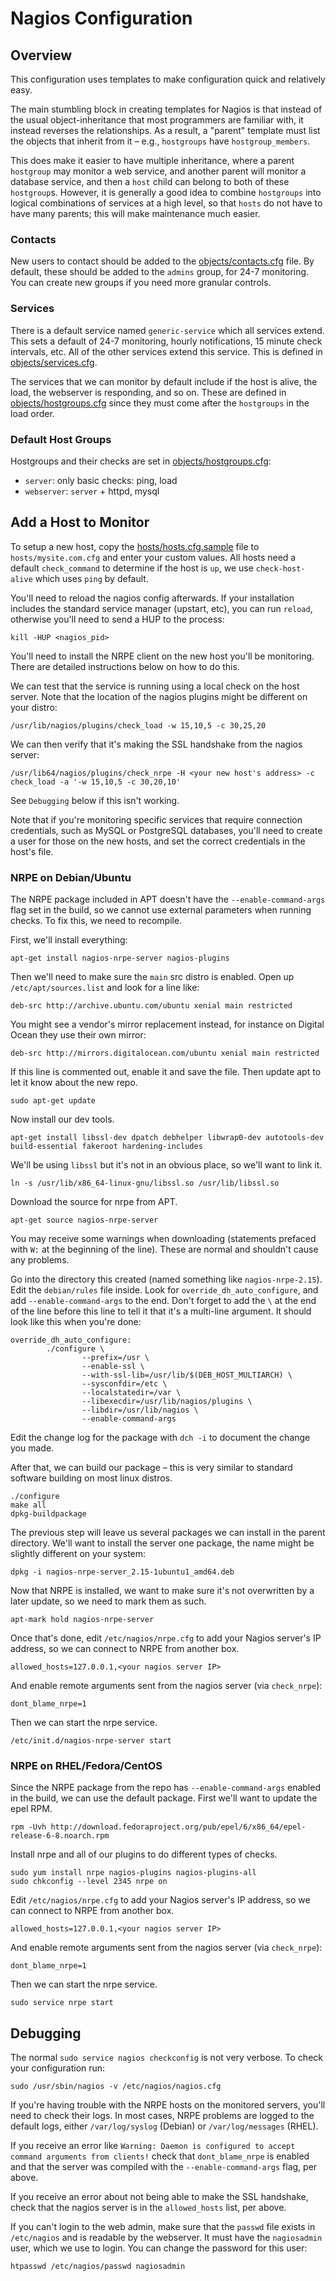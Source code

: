 # Nagios Configuration

## Overview

This configuration uses templates to make configuration quick and relatively
easy.

The main stumbling block in creating templates for Nagios is that instead of the
usual object-inheritance that most programmers are familiar with, it instead
reverses the relationships.  As a result, a "parent" template must list the
objects that inherit from it – e.g., `hostgroups` have `hostgroup_members`.

This does make it easier to have multiple inheritance, where a parent `hostgroup`
may monitor a web service, and another parent will monitor a database service,
and then a `host` child can belong to both of these `hostgroup`s.  However, it
is generally a good idea to combine `hostgroups` into logical combinations of
services at a high level, so that `hosts` do not have to have many parents; this
will make maintenance much easier.

### Contacts

New users to contact should be added to the [objects/contacts.cfg](objects/contacts.cfg)
file.  By default, these should be added to the `admins` group, for 24-7
monitoring.  You can create new groups if you need more granular controls.

### Services

There is a default service named `generic-service` which all services extend.
This sets a default of 24-7 monitoring, hourly notifications, 15 minute check
intervals, etc. All of the other services extend this service. This is defined
in [objects/services.cfg](objects/services.cfg).

The services that we can monitor by default include if the host is alive, the
load, the webserver is responding, and so on. These are defined in
[objects/hostgroups.cfg](objects/hostgroups.cfg) since they must come after the
`hostgroups` in the load order.

### Default Host Groups

Hostgroups and their checks are set in [objects/hostgroups.cfg](objects/hostgroups.cfg):

* `server`: only basic checks: ping, load
* `webserver`: `server` + httpd, mysql

## Add a Host to Monitor

To setup a new host, copy the [hosts/hosts.cfg.sample](hosts/hosts.cfg.sample)
file to `hosts/mysite.com.cfg` and enter your custom values. All hosts need a
default `check_command` to determine if the host is `up`, we use `check-host-alive`
which uses `ping` by default.

You'll need to reload the nagios config afterwards. If your installation
includes the standard service manager (upstart, etc), you can run `reload`,
otherwise you'll need to send a HUP to the process:

```
kill -HUP <nagios_pid>
```

You'll need to install the NRPE client on the new host you'll be monitoring.
There are detailed instructions below on how to do this.

We can test that the service is running using a local check on the host server.
Note that the location of the nagios plugins might be different on your distro:

```
/usr/lib/nagios/plugins/check_load -w 15,10,5 -c 30,25,20
```

We can then verify that it's making the SSL handshake from the nagios server:
```
/usr/lib64/nagios/plugins/check_nrpe -H <your new host's address> -c check_load -a '-w 15,10,5 -c 30,20,10'
```

See `Debugging` below if this isn't working.

Note that if you're monitoring specific services that require connection
credentials, such  as MySQL or PostgreSQL databases, you'll need to create a
user for those on the new hosts, and set the correct credentials in the host's file.


### NRPE on Debian/Ubuntu

The NRPE package included in APT doesn't have the `--enable-command-args` flag
set in the build, so we cannot use external parameters when running checks.  To
fix this, we need to recompile.

First, we'll install everything:

```
apt-get install nagios-nrpe-server nagios-plugins
```

Then we'll need to make sure the `main` src distro is enabled.  Open up
`/etc/apt/sources.list` and look for a line like:

`deb-src http://archive.ubuntu.com/ubuntu xenial main restricted`

You might see a vendor's mirror replacement instead, for instance on Digital
Ocean they use their own mirror:

`deb-src http://mirrors.digitalocean.com/ubuntu xenial main restricted`

If this line is commented out, enable it and save the file.  Then update apt to
let it know about the new repo.

```
sudo apt-get update
```

Now install our dev tools.

```
apt-get install libssl-dev dpatch debhelper libwrap0-dev autotools-dev build-essential fakeroot hardening-includes
```

We'll be using `libssl` but it's not in an obvious place, so we'll want to link it.

```
ln -s /usr/lib/x86_64-linux-gnu/libssl.so /usr/lib/libssl.so
```


Download the source for nrpe from APT.

```
apt-get source nagios-nrpe-server
```

You may receive some warnings when downloading (statements prefaced with `W:` at
the beginning of the line).  These are normal and shouldn't cause any problems.

Go into the directory this created (named something like `nagios-nrpe-2.15`).
Edit the `debian/rules` file inside. Look for `override_dh_auto_configure`, and
add `--enable-command-args` to the end.  Don't forget to add the `\` at the end
of the line before this line to tell it that it's a multi-line argument.  It
should look like this when you're done:

```
override_dh_auto_configure:
        ./configure \
                --prefix=/usr \
                --enable-ssl \
                --with-ssl-lib=/usr/lib/$(DEB_HOST_MULTIARCH) \
                --sysconfdir=/etc \
                --localstatedir=/var \
                --libexecdir=/usr/lib/nagios/plugins \
                --libdir=/usr/lib/nagios \
                --enable-command-args
```

Edit the change log for the package with `dch -i` to document the change you
made.

After that, we can build our package – this is very similar to standard software
building on most linux distros.

```
./configure
make all
dpkg-buildpackage
```

The previous step will leave us several packages we can install in the parent
directory.  We'll want to install the server one package, the name might be
slightly different on your system:

```
dpkg -i nagios-nrpe-server_2.15-1ubuntu1_amd64.deb
```

Now that NRPE is installed, we want to make sure it's not overwritten by a later
update, so we need to mark them as such.

```
apt-mark hold nagios-nrpe-server
```

Once that's done, edit `/etc/nagios/nrpe.cfg` to add your Nagios server's
IP address, so we can connect to NRPE from another box.

```
allowed_hosts=127.0.0.1,<your nagios server IP>
```

And enable remote arguments sent from the nagios server (via `check_nrpe`):

```
dont_blame_nrpe=1
```

Then we can start the nrpe service.

```
/etc/init.d/nagios-nrpe-server start
```

### NRPE on RHEL/Fedora/CentOS

Since the NRPE package from the repo has `--enable-command-args` enabled in the
build, we can use the default package.  First we'll want to update the epel RPM.

```
rpm -Uvh http://download.fedoraproject.org/pub/epel/6/x86_64/epel-release-6-8.noarch.rpm
```

Install nrpe and all of our plugins to do different types of checks.

```
sudo yum install nrpe nagios-plugins nagios-plugins-all
sudo chkconfig --level 2345 nrpe on
```

Edit `/etc/nagios/nrpe.cfg` to add your Nagios server's IP address, so we
can connect to NRPE from another box.

```
allowed_hosts=127.0.0.1,<your nagios server IP>
```

And enable remote arguments sent from the nagios server (via `check_nrpe`):

```
dont_blame_nrpe=1
```

Then we can start the nrpe service.

```
sudo service nrpe start
```

## Debugging

The normal `sudo service nagios checkconfig` is not very verbose. To check your
configuration run:

```
sudo /usr/sbin/nagios -v /etc/nagios/nagios.cfg
```

If you're having trouble with the NRPE hosts on the monitored servers, you'll
need to check their logs.  In most cases, NRPE problems are logged to the
default logs, either `/var/log/syslog` (Debian) or `/var/log/messages` (RHEL).

If you receive an error like `Warning: Daemon is configured to accept command arguments from clients!`
check that `dont_blame_nrpe` is enabled and that the server was compiled with
the `--enable-command-args` flag, per above.

If you receive an error about not being able to make the SSL handshake, check
that the nagios server is in the `allowed_hosts` list, per above.

If you can't login to the web admin, make sure that the `passwd` file exists in
`/etc/nagios` and is readable by the webserver.  It must have the `nagiosadmin`
user, which we use to login.  You can change the password for this user:

```
htpasswd /etc/nagios/passwd nagiosadmin
```
